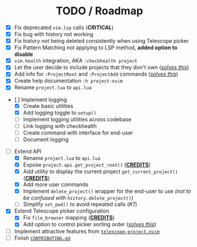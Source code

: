 <div align="center">

# TODO / Roadmap

</div>

- [X] Fix deprecated `vim.lsp` calls (**_CRITICAL_**)
- [X] Fix bug with history not working
- [X] Fix history not being deleted consistently when using Telescope picker
- [X] Fix Pattern Matching not applying to LSP method, **added option to disable**
- [X] `vim.health` integration, AKA `:checkhealth project`
- [X] Let the user decide to include projects that they don't own ([_solves this_](https://github.com/ahmedkhalf/project.nvim/issues/167))
- [X] Add info for `:ProjectRoot` and `:ProjectAdd` commands ([_solves this_](https://github.com/ahmedkhalf/project.nvim/issues/133))
- [X] Create help documentation `:h project-nvim`
- [X] Rename `project.lua` to `api.lua`
- [.] Implement logging
  - [X] Create basic utilities
  - [X] Add logging toggle to `setup()`
  - [ ] Implement logging utilities across codebase
  - [ ] Link logging with checkhealth
  - [ ] Create command with interface for end-user
  - [ ] Document logging
- [ ] Extend API
  - [X] Rename `project.lua` to `api.lua`
  - [X] Expose `project.api.get_project_root()` ([**CREDITS**](https://github.com/ahmedkhalf/project.nvim/pull/112))
  - [X] Add utility to display the current project `get_current_project()` ([**CREDITS**](https://github.com/ahmedkhalf/project.nvim/pull/149))
  - [X] Add more user commands
  - [X] Implement `delete_project()` wrapper for the end-user to use *(not to be confused with `history.delete_project()`)*
  - [ ] Simplify `set_pwd()` to avoid repeated calls (#7)
- [X] Extend Telescope picker configuration
  - [X] Fix `file_browser` mapping ([**CREDITS**](https://github.com/ahmedkhalf/project.nvim/pull/107))
  - [X] Add option to control picker sorting order ([_solves this_](https://github.com/ahmedkhalf/project.nvim/issues/140))
- [ ] Implement attractive features from [`telescope-project.nvim`](https://github.com/nvim-telescope/telescope-project.nvim)
- [ ] Finish [`CONTRIBUTING.md`](./CONTRIBUTING.md)

